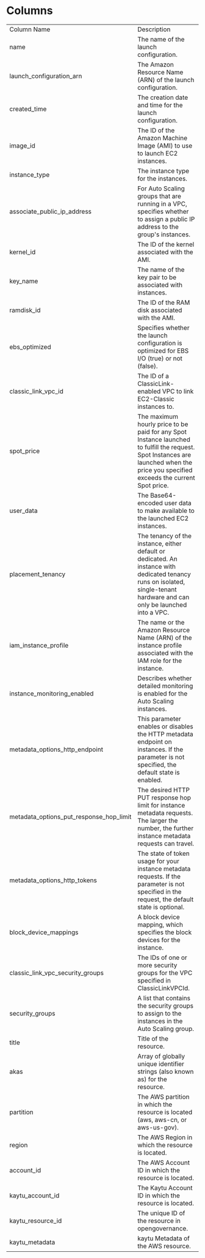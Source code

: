 # Columns  

<table>
	<tr><td>Column Name</td><td>Description</td></tr>
	<tr><td>name</td><td>The name of the launch configuration.</td></tr>
	<tr><td>launch_configuration_arn</td><td>The Amazon Resource Name (ARN) of the launch configuration.</td></tr>
	<tr><td>created_time</td><td>The creation date and time for the launch configuration.</td></tr>
	<tr><td>image_id</td><td>The ID of the Amazon Machine Image (AMI) to use to launch EC2 instances.</td></tr>
	<tr><td>instance_type</td><td>The instance type for the instances.</td></tr>
	<tr><td>associate_public_ip_address</td><td>For Auto Scaling groups that are running in a VPC, specifies whether to assign a public IP address to the group&#39;s instances.</td></tr>
	<tr><td>kernel_id</td><td>The ID of the kernel associated with the AMI.</td></tr>
	<tr><td>key_name</td><td>The name of the key pair to be associated with instances.</td></tr>
	<tr><td>ramdisk_id</td><td>The ID of the RAM disk associated with the AMI.</td></tr>
	<tr><td>ebs_optimized</td><td>Specifies whether the launch configuration is optimized for EBS I/O (true) or not (false).</td></tr>
	<tr><td>classic_link_vpc_id</td><td>The ID of a ClassicLink-enabled VPC to link EC2-Classic instances to.</td></tr>
	<tr><td>spot_price</td><td>The maximum hourly price to be paid for any Spot Instance launched to fulfill the request. Spot Instances are launched when the price you specified exceeds the current Spot price.</td></tr>
	<tr><td>user_data</td><td>The Base64-encoded user data to make available to the launched EC2 instances.</td></tr>
	<tr><td>placement_tenancy</td><td>The tenancy of the instance, either default or dedicated. An instance with dedicated tenancy runs on isolated, single-tenant hardware and can only be launched into a VPC.</td></tr>
	<tr><td>iam_instance_profile</td><td>The name or the Amazon Resource Name (ARN) of the instance profile associated with the IAM role for the instance.</td></tr>
	<tr><td>instance_monitoring_enabled</td><td>Describes whether detailed monitoring is enabled for the Auto Scaling instances.</td></tr>
	<tr><td>metadata_options_http_endpoint</td><td>This parameter enables or disables the HTTP metadata endpoint on instances. If the parameter is not specified, the default state is enabled.</td></tr>
	<tr><td>metadata_options_put_response_hop_limit</td><td>The desired HTTP PUT response hop limit for instance metadata requests. The larger the number, the further instance metadata requests can travel.</td></tr>
	<tr><td>metadata_options_http_tokens</td><td>The state of token usage for your instance metadata requests. If the parameter is not specified in the request, the default state is optional.</td></tr>
	<tr><td>block_device_mappings</td><td>A block device mapping, which specifies the block devices for the instance.</td></tr>
	<tr><td>classic_link_vpc_security_groups</td><td>The IDs of one or more security groups for the VPC specified in ClassicLinkVPCId.</td></tr>
	<tr><td>security_groups</td><td>A list that contains the security groups to assign to the instances in the Auto Scaling group.</td></tr>
	<tr><td>title</td><td>Title of the resource.</td></tr>
	<tr><td>akas</td><td>Array of globally unique identifier strings (also known as) for the resource.</td></tr>
	<tr><td>partition</td><td>The AWS partition in which the resource is located (aws, aws-cn, or aws-us-gov).</td></tr>
	<tr><td>region</td><td>The AWS Region in which the resource is located.</td></tr>
	<tr><td>account_id</td><td>The AWS Account ID in which the resource is located.</td></tr>
	<tr><td>kaytu_account_id</td><td>The Kaytu Account ID in which the resource is located.</td></tr>
	<tr><td>kaytu_resource_id</td><td>The unique ID of the resource in opengovernance.</td></tr>
	<tr><td>kaytu_metadata</td><td>kaytu Metadata of the AWS resource.</td></tr>
</table>